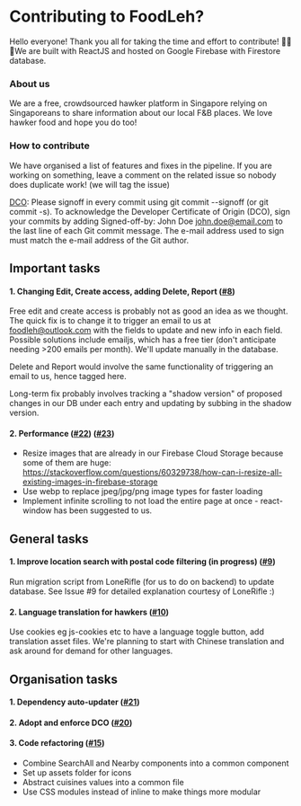 # Contributing to FoodLeh?

Hello everyone! Thank you all for taking the time and effort to contribute! 🥘🍜🥗We are built with ReactJS and hosted on Google Firebase with Firestore database.

### About us
We are a free, crowdsourced hawker platform in Singapore relying on Singaporeans to share information about our local F&B places. We love hawker food and hope you do too! 

### How to contribute
We have organised a list of features and fixes in the pipeline. If you are working on something, leave a comment on the related issue so nobody does duplicate work! (we will tag the issue)

[DCO](https://developercertificate.org/): Please signoff in every commit using git commit --signoff (or git commit -s). To acknowledge the Developer Certificate of Origin (DCO), sign your commits by adding Signed-off-by: John Doe john.doe@email.com to the last line of each Git commit message. The e-mail address used to sign must match the e-mail address of the Git author. 

## Important tasks

#### 1. Changing Edit, Create access, adding Delete, Report ([#8][i8])
Free edit and create access is probably not as good an idea as we thought. The quick fix is to change it to trigger an email to us at foodleh@outlook.com with the fields to update and new info in each field. Possible solutions include emailjs, which has a free tier (don't anticipate needing >200 emails per month). We'll update manually in the database. 

Delete and Report would involve the same functionality of triggering an email to us, hence tagged here.

Long-term fix probably involves tracking a "shadow version" of proposed changes in our DB under each entry and updating by subbing in the shadow version.

#### 2. Performance ([#22][i22]) ([#23][i23])
- Resize images that are already in our Firebase Cloud Storage because some of them are huge: https://stackoverflow.com/questions/60329738/how-can-i-resize-all-existing-images-in-firebase-storage
- Use webp to replace jpeg/jpg/png image types for faster loading
- Implement infinite scrolling to not load the entire page at once - react-window has been suggested to us.

## General tasks

#### 1. Improve location search with postal code filtering (in progress) ([#9][i9])

Run migration script from LoneRifle (for us to do on backend) to update database. See Issue #9 for detailed explanation courtesy of LoneRifle :)

#### 2. Language translation for hawkers ([#10][i10])

Use cookies eg js-cookies etc to have a language toggle button, add translation asset files. We're planning to start with Chinese translation and ask around for demand for other languages.

## Organisation tasks

#### 1. Dependency auto-updater ([#21][i21])

#### 2. Adopt and enforce DCO ([#20][i20])

#### 3. Code refactoring ([#15][i15])

- Combine SearchAll and Nearby components into a common component
- Set up assets folder for icons
- Abstract cuisines values into a common file
- Use CSS modules instead of inline to make things more modular 


[i8]: https://github.com/limyifan1/hawkercentral/issues/8
[i9]: https://github.com/limyifan1/hawkercentral/issues/9
[i10]: https://github.com/limyifan1/hawkercentral/issues/10
[i15]: https://github.com/limyifan1/hawkercentral/issues/15
[i20]: https://github.com/limyifan1/hawkercentral/issues/20
[i21]: https://github.com/limyifan1/hawkercentral/issues/21
[i22]: https://github.com/limyifan1/hawkercentral/issues/22
[i23]: https://github.com/limyifan1/hawkercentral/issues/23


